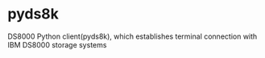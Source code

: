 # pyds8k
DS8000 Python client(pyds8k), which establishes terminal connection with IBM DS8000 storage systems
